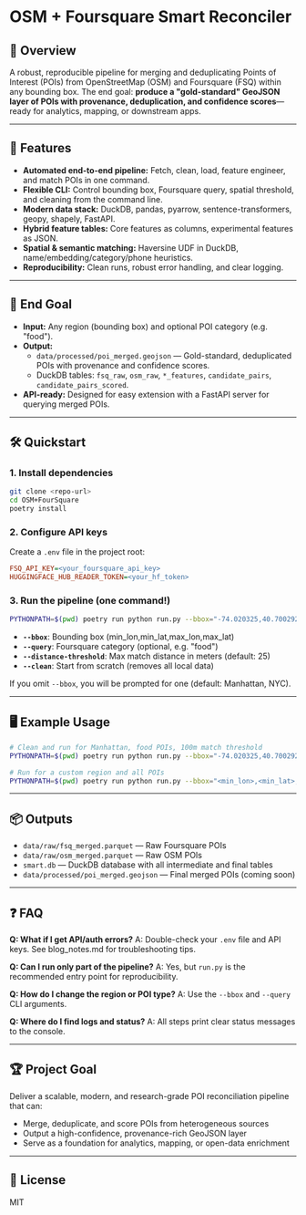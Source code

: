 # OSM + Foursquare Smart Reconciler

## 🚀 Overview
A robust, reproducible pipeline for merging and deduplicating Points of Interest (POIs) from OpenStreetMap (OSM) and Foursquare (FSQ) within any bounding box. The end goal: **produce a "gold-standard" GeoJSON layer of POIs with provenance, deduplication, and confidence scores**—ready for analytics, mapping, or downstream apps.

---

## 🌟 Features
- **Automated end-to-end pipeline:** Fetch, clean, load, feature engineer, and match POIs in one command.
- **Flexible CLI:** Control bounding box, Foursquare query, spatial threshold, and cleaning from the command line.
- **Modern data stack:** DuckDB, pandas, pyarrow, sentence-transformers, geopy, shapely, FastAPI.
- **Hybrid feature tables:** Core features as columns, experimental features as JSON.
- **Spatial & semantic matching:** Haversine UDF in DuckDB, name/embedding/category/phone heuristics.
- **Reproducibility:** Clean runs, robust error handling, and clear logging.

---

## 🎯 End Goal
- **Input:** Any region (bounding box) and optional POI category (e.g. "food").
- **Output:**
  - `data/processed/poi_merged.geojson` — Gold-standard, deduplicated POIs with provenance and confidence scores.
  - DuckDB tables: `fsq_raw`, `osm_raw`, `*_features`, `candidate_pairs`, `candidate_pairs_scored`.
- **API-ready:** Designed for easy extension with a FastAPI server for querying merged POIs.

---

## 🛠️ Quickstart

### 1. **Install dependencies**
```bash
git clone <repo-url>
cd OSM+FourSquare
poetry install
```

### 2. **Configure API keys**
Create a `.env` file in the project root:
```ini
FSQ_API_KEY=<your_foursquare_api_key>
HUGGINGFACE_HUB_READER_TOKEN=<your_hf_token>
```

### 3. **Run the pipeline (one command!)**
```bash
PYTHONPATH=$(pwd) poetry run python run.py --bbox="-74.020325,40.700292,-73.907000,40.877483" --query="food" --distance-threshold=100 --clean
```
- **`--bbox`**: Bounding box (min_lon,min_lat,max_lon,max_lat)
- **`--query`**: Foursquare category (optional, e.g. "food")
- **`--distance-threshold`**: Max match distance in meters (default: 25)
- **`--clean`**: Start from scratch (removes all local data)

If you omit `--bbox`, you will be prompted for one (default: Manhattan, NYC).

---

## 🖥️ Example Usage
```bash
# Clean and run for Manhattan, food POIs, 100m match threshold
PYTHONPATH=$(pwd) poetry run python run.py --bbox="-74.020325,40.700292,-73.907000,40.877483" --query="food" --distance-threshold=100 --clean

# Run for a custom region and all POIs
PYTHONPATH=$(pwd) poetry run python run.py --bbox="<min_lon>,<min_lat>,<max_lon>,<max_lat>"
```

---

## 📦 Outputs
- `data/raw/fsq_merged.parquet` — Raw Foursquare POIs
- `data/raw/osm_merged.parquet` — Raw OSM POIs
- `smart.db` — DuckDB database with all intermediate and final tables
- `data/processed/poi_merged.geojson` — Final merged POIs (coming soon)

---

## ❓ FAQ
**Q: What if I get API/auth errors?**
A: Double-check your `.env` file and API keys. See blog_notes.md for troubleshooting tips.

**Q: Can I run only part of the pipeline?**
A: Yes, but `run.py` is the recommended entry point for reproducibility.

**Q: How do I change the region or POI type?**
A: Use the `--bbox` and `--query` CLI arguments.

**Q: Where do I find logs and status?**
A: All steps print clear status messages to the console.

---

## 🏆 Project Goal
Deliver a scalable, modern, and research-grade POI reconciliation pipeline that can:
- Merge, deduplicate, and score POIs from heterogeneous sources
- Output a high-confidence, provenance-rich GeoJSON layer
- Serve as a foundation for analytics, mapping, or open-data enrichment

---

## 📄 License
MIT
